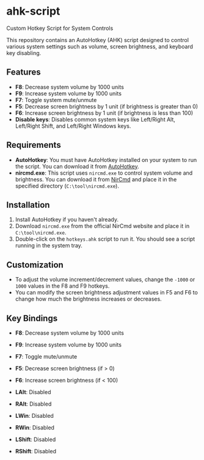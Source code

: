 # ahk-script
Custom Hotkey Script for System Controls

This repository contains an AutoHotkey (AHK) script designed to control various system settings such as volume, screen brightness, and keyboard key disabling.

## Features

- **F8**: Decrease system volume by 1000 units
- **F9**: Increase system volume by 1000 units
- **F7**: Toggle system mute/unmute
- **F5**: Decrease screen brightness by 1 unit (if brightness is greater than 0)
- **F6**: Increase screen brightness by 1 unit (if brightness is less than 100)
- **Disable keys**: Disables common system keys like Left/Right Alt, Left/Right Shift, and Left/Right Windows keys.

## Requirements

- **AutoHotkey**: You must have AutoHotkey installed on your system to run the script. You can download it from [AutoHotkey](https://www.autohotkey.com/).
- **nircmd.exe**: This script uses `nircmd.exe` to control system volume and brightness. You can download it from [NirCmd](https://www.nirsoft.net/utils/nircmd.html) and place it in the specified directory (`C:\tool\nircmd.exe`).

## Installation

1. Install AutoHotkey if you haven't already.
2. Download `nircmd.exe` from the official NirCmd website and place it in `C:\tool\nircmd.exe`.
3. Double-click on the `hotkeys.ahk` script to run it. You should see a script running in the system tray.

## Customization

- To adjust the volume increment/decrement values, change the `-1000` or `1000` values in the F8 and F9 hotkeys.
- You can modify the screen brightness adjustment values in F5 and F6 to change how much the brightness increases or decreases.

## Key Bindings

- **F8**: Decrease system volume by 1000 units
- **F9**: Increase system volume by 1000 units
- **F7**: Toggle mute/unmute
- **F5**: Decrease screen brightness (if > 0)
- **F6**: Increase screen brightness (if < 100)


- **LAlt**: Disabled
- **RAlt**: Disabled
- **LWin**: Disabled
- **RWin**: Disabled
- **LShift**: Disabled
- **RShift**: Disabled
